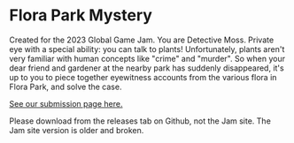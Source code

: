 # Flora Park Mystery

Created for the 2023 Global Game Jam. You are Detective Moss. Private eye with a special ability: you can talk to plants! Unfortunately, plants aren't very familiar with human concepts like "crime" and "murder". So when your dear friend and gardener at the nearby park has suddenly disappeared, it's up to you to piece together eyewitness accounts from the various flora in Flora Park, and solve the case.

[See our submission page here.](https://globalgamejam.org/2023/games/green-thumb-detective-8)

Please download from the releases tab on Github, not the Jam site. The Jam site version is older and broken.
